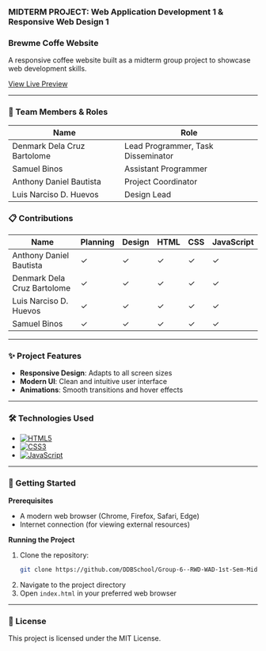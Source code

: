 ### **MIDTERM PROJECT: Web Application Development 1 & Responsive Web Design 1**

### **Brewme Coffe Website**

A responsive coffee website built as a midterm group project to showcase web development skills.

[View Live Preview](https://raw.githack.com/DDBSchool/Group-6--RWD-WAD-1st-Sem-Midterm-Project--S.Y-2025-2026/main/index.html)

<hr>

### **👥 Team Members & Roles**

| Name | Role |
|------|------|
| Denmark Dela Cruz Bartolome | Lead Programmer, Task Disseminator |
| Samuel Binos | Assistant Programmer |
| Anthony Daniel Bautista | Project Coordinator |
| Luis Narciso D. Huevos | Design Lead |

### **📋 Contributions**

| Name | Planning | Design | HTML | CSS | JavaScript |
|------|----------|--------|------|-----|------------|
| Anthony Daniel Bautista | ✓ | ✓ | ✓ | ✓ | ✓ |
| Denmark Dela Cruz Bartolome | ✓ | ✓ | ✓ | ✓ | ✓ |
| Luis Narciso D. Huevos | ✓ | ✓ | ✓ | ✓ | ✓ |
| Samuel Binos | ✓ | ✓ | ✓ | ✓ | ✓ |

<hr>

### **✨ Project Features**

- **Responsive Design**: Adapts to all screen sizes
- **Modern UI**: Clean and intuitive user interface
- **Animations**: Smooth transitions and hover effects

<hr>

### **🛠️ Technologies Used**

- [![HTML5](https://img.shields.io/badge/HTML5-E34F26?style=plastic&logo=html5&logoColor=white)](https://developer.mozilla.org/en-US/docs/Web/HTML)
- [![CSS3](https://img.shields.io/badge/CSS3-1572B6?style=plastic&logo=css3&logoColor=white)](https://developer.mozilla.org/en-US/docs/Web/CSS)
- [![JavaScript](https://img.shields.io/badge/JavaScript-323330?style=plastic&logo=javascript&logoColor=F7DF1E)](https://developer.mozilla.org/en-US/docs/Web/JavaScript)

<hr>

### **🚀 Getting Started**

**Prerequisites**
- A modern web browser (Chrome, Firefox, Safari, Edge)
- Internet connection (for viewing external resources)

**Running the Project**
1. Clone the repository:
   ```bash
   git clone https://github.com/DDBSchool/Group-6--RWD-WAD-1st-Sem-Midterm-Project--S.Y-2025-2026.git
   ```
2. Navigate to the project directory
3. Open `index.html` in your preferred web browser

<hr>

### **📝 License**
This project is licensed under the MIT License.
